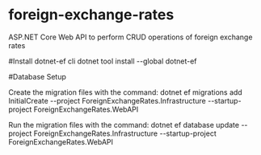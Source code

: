 # foreign-exchange-rates
ASP.NET Core Web API to perform CRUD operations of foreign exchange rates

#Install dotnet-ef cli
dotnet tool install --global dotnet-ef

#Database Setup

Create the migration files with the command:
dotnet ef migrations add InitialCreate --project ForeignExchangeRates.Infrastructure --startup-project ForeignExchangeRates.WebAPI

Run the migration files with the command:
dotnet ef database update --project ForeignExchangeRates.Infrastructure --startup-project ForeignExchangeRates.WebAPI
